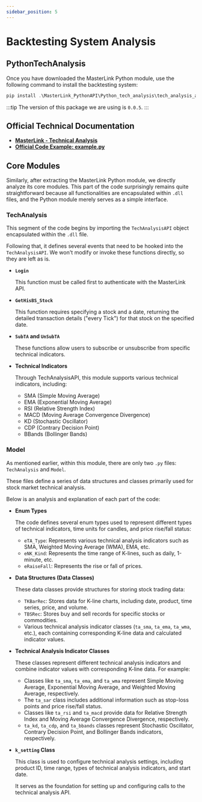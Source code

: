 ```yaml
---
sidebar_position: 5
---
```


# Backtesting System Analysis

## PythonTechAnalysis

Once you have downloaded the MasterLink Python module, use the following command to install the backtesting system:

```powershell
pip install .\MasterLink_PythonAPI\Python_tech_analysis\tech_analysis_api_v2-0.0.5-py3-none-win_amd64.whl
```

:::tip
The version of this package we are using is `0.0.5`.
:::

## Official Technical Documentation

- [**MasterLink - Technical Analysis**](https://mlapi.masterlink.com.tw/web_api/service/document/python-analysis)
- [**Official Code Example: example.py**](https://github.com/DocsaidLab/AutoTraderX/blob/main/MasterLink_PythonAPI/Python_tech_analysis/example.py)

## Core Modules

Similarly, after extracting the MasterLink Python module, we directly analyze its core modules. This part of the code surprisingly remains quite straightforward because all functionalities are encapsulated within `.dll` files, and the Python module merely serves as a simple interface.

### TechAnalysis

This segment of the code begins by importing the `TechAnalysisAPI` object encapsulated within the `.dll` file.

Following that, it defines several events that need to be hooked into the `TechAnalysisAPI`. We won't modify or invoke these functions directly, so they are left as is.

- **`Login`**

  This function must be called first to authenticate with the MasterLink API.

- **`GetHisBS_Stock`**

  This function requires specifying a stock and a date, returning the detailed transaction details ("every Tick") for that stock on the specified date.

- **`SubTA` and `UnSubTA`**

  These functions allow users to subscribe or unsubscribe from specific technical indicators.

- **Technical Indicators**

  Through TechAnalysisAPI, this module supports various technical indicators, including:

  - SMA (Simple Moving Average)
  - EMA (Exponential Moving Average)
  - RSI (Relative Strength Index)
  - MACD (Moving Average Convergence Divergence)
  - KD (Stochastic Oscillator)
  - CDP (Contrary Decision Point)
  - BBands (Bollinger Bands)

### Model

As mentioned earlier, within this module, there are only two `.py` files: `TechAnalysis` and `Model`.

These files define a series of data structures and classes primarily used for stock market technical analysis.

Below is an analysis and explanation of each part of the code:

- **Enum Types**

  The code defines several enum types used to represent different types of technical indicators, time units for candles, and price rise/fall status:

  - `eTA_Type`: Represents various technical analysis indicators such as SMA, Weighted Moving Average (WMA), EMA, etc.
  - `eNK_Kind`: Represents the time range of K-lines, such as daily, 1-minute, etc.
  - `eRaiseFall`: Represents the rise or fall of prices.

- **Data Structures (Data Classes)**

  These data classes provide structures for storing stock trading data:

  - `TKBarRec`: Stores data for K-line charts, including date, product, time series, price, and volume.
  - `TBSRec`: Stores buy and sell records for specific stocks or commodities.
  - Various technical analysis indicator classes (`ta_sma`, `ta_ema`, `ta_wma`, etc.), each containing corresponding K-line data and calculated indicator values.

- **Technical Analysis Indicator Classes**

  These classes represent different technical analysis indicators and combine indicator values with corresponding K-line data. For example:

  - Classes like `ta_sma`, `ta_ema`, and `ta_wma` represent Simple Moving Average, Exponential Moving Average, and Weighted Moving Average, respectively.
  - The `ta_sar` class includes additional information such as stop-loss points and price rise/fall status.
  - Classes like `ta_rsi` and `ta_macd` provide data for Relative Strength Index and Moving Average Convergence Divergence, respectively.
  - `ta_kd`, `ta_cdp`, and `ta_bbands` classes represent Stochastic Oscillator, Contrary Decision Point, and Bollinger Bands indicators, respectively.

- **`k_setting` Class**

  This class is used to configure technical analysis settings, including product ID, time range, types of technical analysis indicators, and start date.

  It serves as the foundation for setting up and configuring calls to the technical analysis API.
